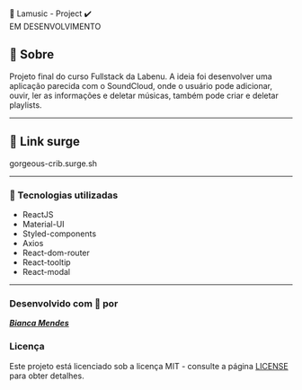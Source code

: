 🚀 Lamusic - Project ✔️ <br>  EM DESENVOLVIMENTO


## 📝️ Sobre
Projeto final do curso Fullstack da Labenu. A ideia foi desenvolver uma aplicação parecida com o SoundCloud, onde o usuário pode adicionar, ouvir, ler as informações e deletar
músicas, também pode criar e deletar playlists.

---

## 🚀️ Link surge
gorgeous-crib.surge.sh

---

### 🚀️ Tecnologias utilizadas

- ReactJS
- Material-UI
- Styled-components
- Axios
- React-dom-router
- React-tooltip
- React-modal

---

### Desenvolvido com 💙️ por

<a href="https://www.linkedin.com">***Bianca Mendes***</a>
<br/> 


### Licença

Este projeto está licenciado sob a licença MIT - consulte a página [LICENSE](https://opensource.org/licenses/MIT) para obter detalhes.
